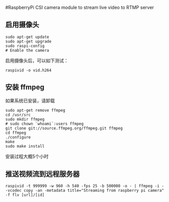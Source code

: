 #RaspberryPi CSI camera module to stream live video to RTMP server

## 启用摄像头

```
sudo apt-get update
sudo apt-get upgrade
sudo raspi-config
# Enable the camera
```

启用摄像头后，可以如下测试：

```
raspivid -o vid.h264
```

## 安装 ffmpeg
如果系统已安装，请卸载

```
sudo apt-get remove ffmpeg
cd /usr/src
sudo mkdir ffmpeg
# sudo chown `whoami`:users ffmpeg
git clone git://source.ffmpeg.org/ffmpeg.git ffmpeg
cd ffmpeg
./configure
make
sudo make install
```

安装过程大概5个小时

## 推送视频流到远程服务器
```
raspivid -t 999999 -w 960 -h 540 -fps 25 -b 500000 -o - | ffmpeg -i - -vcodec copy -an -metadata title="Streaming from raspberry pi camera" -f flv [url]/[id]
```
